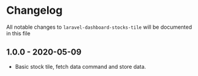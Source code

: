 # Changelog

All notable changes to `laravel-dashboard-stocks-tile` will be documented in this file

## 1.0.0 - 2020-05-09

- Basic stock tile, fetch data command and store data.
